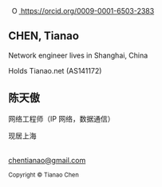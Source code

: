 <a id="cy-effective-orcid-url" class="underline" href="https://orcid.org/0009-0001-6503-2383" target="orcid.widget" rel="me noopener noreferrer" style="vertical-align: top">
  <img src="https://orcid.org/sites/default/files/images/orcid_16x16.png" style="width: 1em; margin-inline-start: 0.5em" alt="ORCID iD icon"/>
  https://orcid.org/0009-0001-6503-2383
</a>

## CHEN, Tianao

Network engineer lives in Shanghai, China

Holds Tianao.net (AS141172)

## 陈天傲

网络工程师（IP 网络，数据通信）

现居上海

<br />
<a href="mailto:chentianao@gmail.com?subject=Visitor%20from%20chentianao.com">chentianao@gmail.com</a>

<small>Copyright © Tianao Chen</small>
